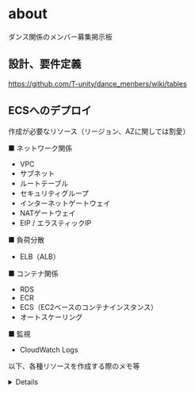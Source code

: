 # about

ダンス関係のメンバー募集掲示板

## 設計、要件定義

https://github.com/T-unity/dance_menbers/wiki/tables

## ECSへのデプロイ

作成が必要なリソース（リージョン、AZに関しては割愛）

■ ネットワーク関係

 - VPC
 - サブネット
 - ルートテーブル
 - セキュリティグループ
 - インターネットゲートウェイ
 - NATゲートウェイ
 - EIP / エラスティックIP

■ 負荷分散

 - ELB（ALB）

■ コンテナ関係

 - RDS
 - ECR
 - ECS（EC2ベースのコンテナインスタンス）
 - オートスケーリング

■ 監視

 - CloudWatch Logs

以下、各種リソースを作成する際のメモ等

<details>

### VPC

AWS内に自分専用のネットワーク領域を作成する。ネットマスク、Cidrブロックに関してはもう少し調査必要。

https://e-words.jp/w/CIDR.html

### サブネット

VPCを個別の小さなネットワークに分割して、それぞれに必要なコンポーネントを配置することでセキュリティレベルを強化する。（サブネットはAZをまたぐ事はできない。）

今回はパブリックサブネット（IGWへのルーティングあり）、プライベートサブネット（IGWへのルーティングなし）を各2づつ作成する。

（同一構成のサブネットをAZ1a,1cに複製して冗長化）

### ルートテーブル

サブネットにアタッチして使用。 サブネットから外に出る通信の通信先（通信をどこに発信するのか）を決める。

local（ローカルルート）→AWSにおいては、`VPCの内部、全てのネットワーク`を指す。デフォルトで設定されていて削除不可。

### インターネットゲートウェイ

VPCにアタッチする事で、VPCがインターネットと接続できるようになる。

VPC内に存在するAWSリソースがインターネットと接続するために必要。
実際は、各リソースにアタッチされているENIとIGが疎通を行う。

サブネットのルートテーブルの指定で、IGWにむけたルーティングを設定する。

### NATゲートウェイ

プライベートサブネットがインターネットに接続したい場合にNATゲートウェイを使用する。

#### IGWとは何が違うのか？

アウトバウンド（通信の発信）のみ可能でインバウンド（通信の受信）はできない。

つまり、プライベートサブネットに配置するインスタンスをインターネットと接続したい場合は、IGW→NATGW→目的のインスタンス、という経路を経る必要がある。

パブリックサブネットの場合は、IGW→目的のインスタンス、でOK。

### ENI（エラスティックネットワークインターフェース）

AWS内の各種インスタンスにアタッチして使用する仮想ネットワークインターフェース。

EC2には自動で付与される。つまり、EC2のIPアドレスの実体はENIに付与されたIPアドレスだと言うことができる。

#### ネットワークインターフェースとは？

以下の記事が分かりやすい。

https://onl.sc/rbbLhjh

https://qiita.com/takahiro_tnk/items/c500a4d915562cca28e7

エラスティックIPの付与等も、厳密にはインスタンスではなくENIに対して付与している。

### セキュリティグループ

AWSの仮想ファイアウォールサービス。

インバウンド、アウトバウンドに関するルールを設定可能。

サブネット内に複数のインスタンスが存在する場合、各インスタンスに対して個別にセキュリティグループの設定が可能。（当然複数のインスタンスに対して同一のSGをアタッチする事も可能。）

※厳密にはENI単位でセキュリティグループが設定されているが、構成図とかではそこまで厳密に書く必要はなく、インスタンスに直接SGがアタッチされているようにすればOK。

### EIP / エラスティックIP

※RDS用とかEC2用とか色々作ってる

AWSの仮想ファイアウォール。通信を許可するホワイトリスト形式での指定のみ可能。
各種AWSリソースに対して個別に設定可能（厳密にはインスタンスではなくENIにアタッチする。）
アウトバンドが許可されている通信先に対してはインバウンドも許可される。

### ELB（ALB）

 ELBはアクセスポイントを一つにまとめる＆負荷分散、ヘルスチェック、HTTPS通信の復号等を行ってくれる。


### RDS
### ECR
### ECS（EC2ベースのコンテナインスタンス）
### オートスケーリング
### CloudWatch Logs

</details>
